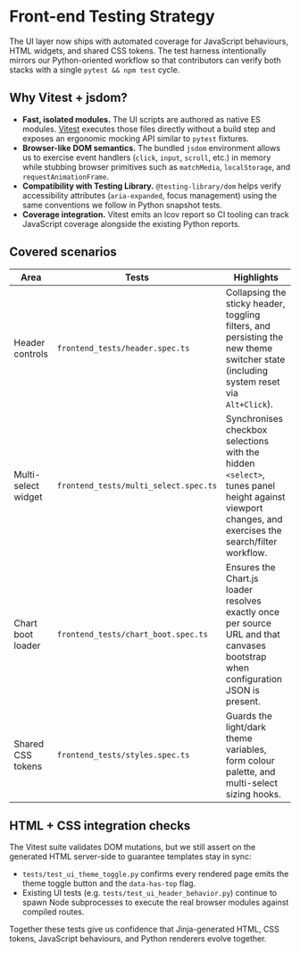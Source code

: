 # Front-end Testing Strategy

The UI layer now ships with automated coverage for JavaScript behaviours, HTML
widgets, and shared CSS tokens. The test harness intentionally mirrors our
Python-oriented workflow so that contributors can verify both stacks with a
single `pytest && npm test` cycle.

## Why Vitest + jsdom?

* **Fast, isolated modules.** The UI scripts are authored as native ES modules.
  [Vitest](https://vitest.dev/) executes those files directly without a build
  step and exposes an ergonomic mocking API similar to `pytest` fixtures.
* **Browser-like DOM semantics.** The bundled `jsdom` environment allows us to
  exercise event handlers (`click`, `input`, `scroll`, etc.) in memory while
  stubbing browser primitives such as `matchMedia`, `localStorage`, and
  `requestAnimationFrame`.
* **Compatibility with Testing Library.** `@testing-library/dom` helps verify
  accessibility attributes (`aria-expanded`, focus management) using the same
  conventions we follow in Python snapshot tests.
* **Coverage integration.** Vitest emits an lcov report so CI tooling can track
  JavaScript coverage alongside the existing Python reports.

## Covered scenarios

| Area | Tests | Highlights |
|------|-------|------------|
| Header controls | `frontend_tests/header.spec.ts` | Collapsing the sticky header, toggling filters, and persisting the new theme switcher state (including system reset via `Alt+Click`). |
| Multi-select widget | `frontend_tests/multi_select.spec.ts` | Synchronises checkbox selections with the hidden `<select>`, tunes panel height against viewport changes, and exercises the search/filter workflow. |
| Chart boot loader | `frontend_tests/chart_boot.spec.ts` | Ensures the Chart.js loader resolves exactly once per source URL and that canvases bootstrap when configuration JSON is present. |
| Shared CSS tokens | `frontend_tests/styles.spec.ts` | Guards the light/dark theme variables, form colour palette, and multi-select sizing hooks. |

## HTML + CSS integration checks

The Vitest suite validates DOM mutations, but we still assert on the generated
HTML server-side to guarantee templates stay in sync:

* `tests/test_ui_theme_toggle.py` confirms every rendered page emits the theme
  toggle button and the `data-has-top` flag.
* Existing UI tests (e.g. `tests/test_ui_header_behavior.py`) continue to spawn
  Node subprocesses to execute the real browser modules against compiled routes.

Together these tests give us confidence that Jinja-generated HTML, CSS tokens,
JavaScript behaviours, and Python renderers evolve together.
